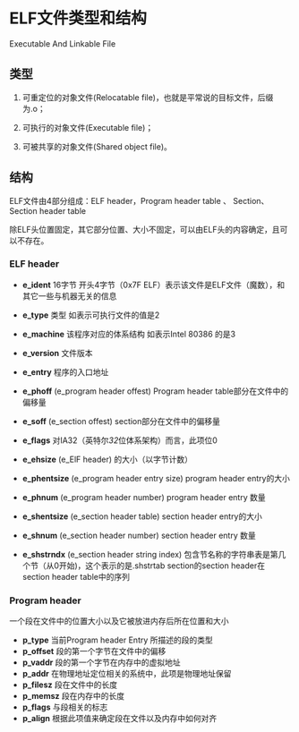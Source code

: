 # ELF文件类型和结构

Executable And Linkable File

## 类型

1) 可重定位的对象文件(Relocatable file)，也就是平常说的目标文件，后缀为.o；

2) 可执行的对象文件(Executable file)；

3) 可被共享的对象文件(Shared object file)。

## 结构

ELF文件由4部分组成：ELF header，Program header table 、 Section、Section header table

除ELF头位置固定，其它部分位置、大小不固定，可以由ELF头的内容确定，且可以不存在。

### ELF header

- **e_ident**  16字节	开头4字节（0x7F ELF）表示该文件是ELF文件（魔数），和其它一些与机器无关的信息
- **e_type** 类型 如表示可执行文件的值是2

- **e_machine** 该程序对应的体系结构 如表示Intel 80386 的是3
- **e_version**  文件版本
- **e_entry**  程序的入口地址
- **e_phoff**  (e_program header offest)  Program header table部分在文件中的偏移量
- **e_soff** (e_section offest) section部分在文件中的偏移量
- **e_flags** 对IA32（英特尔*32*位体系架构）而言，此项位0

- **e_ehsize** (e_ElF header) 的大小（以字节计数）
- **e_phentsize** (e_program header entry size) program header entry的大小
- **e_phnum** (e_program header number) program header entry 数量
- **e_shentsize** (e_section header table) section header entry的大小
- **e_shnum** (e_section header number) section header entry 数量
- **e_shstrndx** (e_section header string index) 包含节名称的字符串表是第几个节（从0开始)，这个表示的是.shstrtab section的section header在section header table中的序列

### Program header

一个段在文件中的位置大小以及它被放进内存后所在位置和大小

- **p_type** 当前Program header Entry 所描述的段的类型
- **p_offset** 段的第一个字节在文件中的偏移
- **p_vaddr** 段的第一个字节在内存中的虚拟地址
- **p_addr** 在物理地址定位相关的系统中，此项是物理地址保留
- **p_filesz** 段在文件中的长度
- **p_memsz** 段在内存中的长度
- **p_flags** 与段相关的标志
- **p_align** 根据此项值来确定段在文件以及内存中如何对齐